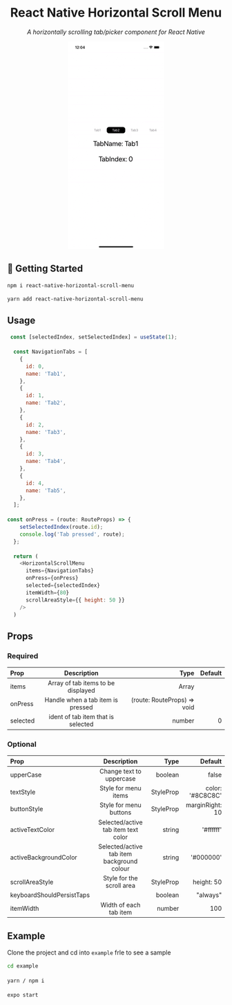 <div align="center">
    <h1> React Native Horizontal Scroll Menu </h1>
    <p>
      <i>A horizontally scrolling tab/picker component for React Native</i>
    </p>
</div>

<!-- ![Horizontal Scroll Menu](horizontal-scroll-menu.gif) -->

<p align="center">
  <img src="https://github.com/NyashaNziramasanga/react-native-horizontal-scroll-menu/blob/main/horizontal-scroll-menu.gif" alt="horizontal-scroll-menu.gif"/>
</p>

## 🏁 Getting Started

```bash
npm i react-native-horizontal-scroll-menu
```

```bash
yarn add react-native-horizontal-scroll-menu
```

## Usage

```javascript
 const [selectedIndex, setSelectedIndex] = useState(1);

  const NavigationTabs = [
    {
      id: 0,
      name: 'Tab1',
    },
    {
      id: 1,
      name: 'Tab2',
    },
    {
      id: 2,
      name: 'Tab3',
    },
    {
      id: 3,
      name: 'Tab4',
    },
    {
      id: 4,
      name: 'Tab5',
    },
  ];

const onPress = (route: RouteProps) => {
    setSelectedIndex(route.id);
    console.log('Tab pressed', route);
  };

  return (
    <HorizontalScrollMenu
      items={NavigationTabs}
      onPress={onPress}
      selected={selectedIndex}
      itemWidth={80}
      scrollAreaStyle={{ height: 50 }}
    />
  )
```

## Props

### Required

| Prop      | Description | Type     | Default    |
| :---        |    :----:   |          ---: |---: |
| items      | Array of tab items to be displayed       | Array<NavigationTabsProps>   |     |
| onPress   | Handle when a tab item is pressed        | (route: RouteProps) => void     |     |
| selected   | ident of tab item that is selected        | number    |   0  |

### Optional

| Prop      | Description | Type     | Default    |
| :---        |    :----:   |          ---: |---: |
| upperCase      | Change text to uppercase      | boolean  | false    |
| textStyle      | Style for menu items      | StyleProp<TextStyle>  |  color: '#8C8C8C'   |
| buttonStyle      | Style for menu buttons     | StyleProp<TextStyle>  | marginRight: 10    |
| activeTextColor      | Selected/active tab item text color      | string  | '#ffffff' |
| activeBackgroundColor      | Selected/active tab item background colour     | string | '#000000'   |
| scrollAreaStyle      | Style for the scroll area     | StyleProp<ViewStyle> | height: 50   |
| keyboardShouldPersistTaps      |    | boolean | "always" | "never" | "handled" | 'always'  |
| itemWidth      | Width of each tab item    | number | 100   |

## Example

Clone the project and cd into `example` frle to see a sample

```bash
cd example

yarn / npm i

expo start
```